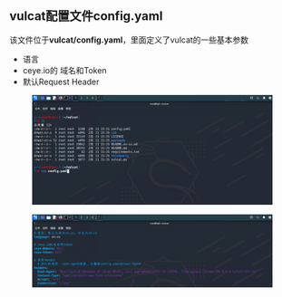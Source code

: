 ## vulcat配置文件config.yaml
该文件位于**vulcat/config.yaml**，里面定义了vulcat的一些基本参数
* 语言
* ceye.io的 域名和Token
* 默认Request Header


<figure><img src="../../static/imgs/config/config_01.png" alt=""><figcaption></figcaption></figure>

<figure><img src="../../static/imgs/config/config_02.png" alt=""><figcaption></figcaption></figure>

